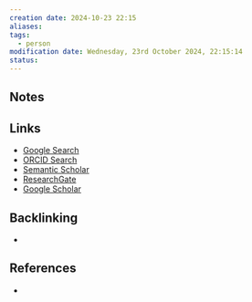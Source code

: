 ```yaml
---
creation date: 2024-10-23 22:15
aliases: 
tags:
  - person
modification date: Wednesday, 23rd October 2024, 22:15:14
status:
---
```


## Notes

## Links

- [Google Search](https://www.google.com/search?q=Andreĭ+Kolmogorov)
- [ORCID Search](https://orcid.org/orcid-search/search?searchQuery=Andre%C4%AD%20Kolmogorov)
- [Semantic Scholar](https://www.semanticscholar.org/search?q=Andre%C4%AD%20Kolmogorov&sort=relevance)
- [ResearchGate](https://www.researchgate.net/search?q=Andre%C4%AD%20Kolmogorov)
- [Google Scholar](https://scholar.google.com/scholar?q=Andreĭ+Kolmogorov)

## Backlinking
+ 

## References
+ 
